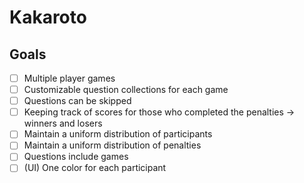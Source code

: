 # Kakaroto

## Goals

- [ ] Multiple player games
- [ ] Customizable question collections for each game
- [ ] Questions can be skipped
- [ ] Keeping track of scores for those who completed the penalties -> winners and losers
- [ ] Maintain a uniform distribution of participants
- [ ] Maintain a uniform distribution of penalties
- [ ] Questions include games
- [ ] (UI) One color for each participant
